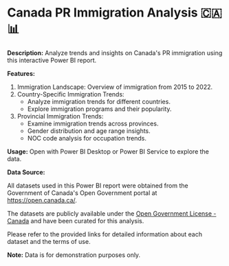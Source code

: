 # Canada PR Immigration Analysis 🇨🇦📊

**Description:** Analyze trends and insights on Canada's PR immigration using this interactive Power BI report.

**Features:**
1. Immigration Landscape: Overview of immigration from 2015 to 2022.
2. Country-Specific Immigration Trends:
   - Analyze immigration trends for different countries.
   - Explore immigration programs and their popularity.
3. Provincial Immigration Trends:
   - Examine immigration trends across provinces.
   - Gender distribution and age range insights.
   - NOC code analysis for occupation trends.


**Usage:** Open with Power BI Desktop or Power BI Service to explore the data.

**Data Source:** 

All datasets used in this Power BI report were obtained from the Government of Canada's Open Government portal at https://open.canada.ca/.

The datasets are publicly available under the [Open Government License - Canada](https://open.canada.ca/en/open-government-licence-canada) and have been curated for this analysis.

Please refer to the provided links for detailed information about each dataset and the terms of use.


**Note:** Data is for demonstration purposes only.



